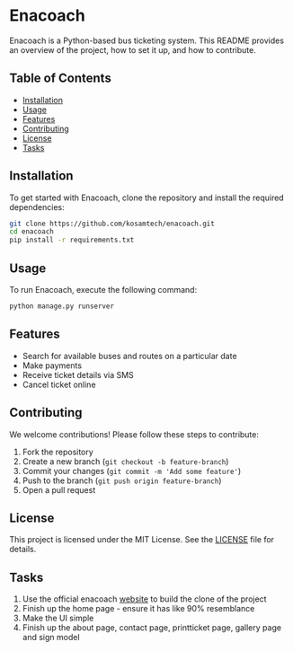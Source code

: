# Enacoach

Enacoach is a Python-based bus ticketing system. This README provides an overview of the project, how to set it up, and how to contribute.

## Table of Contents

- [Installation](#installation)
- [Usage](#usage)
- [Features](#features)
- [Contributing](#contributing)
- [License](#license)
- [Tasks](#tasks)

## Installation

To get started with Enacoach, clone the repository and install the required dependencies:

```bash
git clone https://github.com/kosamtech/enacoach.git
cd enacoach
pip install -r requirements.txt
```

## Usage

To run Enacoach, execute the following command:

```bash
python manage.py runserver
```

## Features

- Search for available buses and routes on a particular date
- Make payments
- Receive ticket details via SMS
- Cancel ticket online

## Contributing

We welcome contributions! Please follow these steps to contribute:

1. Fork the repository
2. Create a new branch (`git checkout -b feature-branch`)
3. Commit your changes (`git commit -m 'Add some feature'`)
4. Push to the branch (`git push origin feature-branch`)
5. Open a pull request

## License

This project is licensed under the MIT License. See the [LICENSE](LICENSE) file for details.

## Tasks

1. Use the official enacoach [website](https://enacoach.co.ke) to build the clone of the project
2. Finish up the home page - ensure it has like 90% resemblance
3. Make the UI simple
4. Finish up the about page, contact page, printticket page, gallery page and sign model
